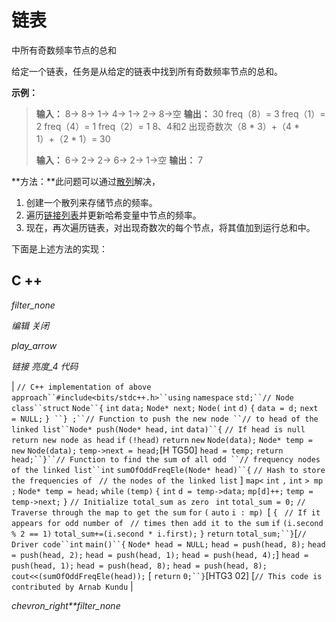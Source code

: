 # 链表

中所有奇数频率节点的总和

给定一个链表，任务是从给定的链表中找到所有奇数频率节点的总和。

**示例：**

> **输入：** 8-> 8-> 1-> 4-> 1-> 2-> 8->空
> **输出：** 30
> freq（8）= 3
> freq（1）= 2
> freq（4）= 1
> freq（2）= 1
> 8、4和2 出现奇数次（8 * 3）+（4 * 1）+（2 * 1）= 30
> 
> **输入：** 6-> 2-> 2-> 6-> 2-> 1->空
> **输出：** 7

**方法：**此问题可以通过[散列](http://www.geeksforgeeks.org/hashing-data-structure/)解决，

1.  创建一个散列来存储节点的频率。
2.  遍历[链接列表](http://www.geeksforgeeks.org/data-structures/linked-list/)并更新哈希变量中节点的频率。
3.  现在，再次遍历链表，对出现奇数次的每个节点，将其值加到运行总和中。

下面是上述方法的实现：

## C ++

*filter_none*

*编辑*
*关闭*

*play_arrow*

*链接*
*亮度_4*
*代码*

| `// C++ implementation of above approach``#include<bits/stdc++.h>``using` `namespace` `std;``// Node class``struct` `Node``{` `int` `data;` `Node* next;` `Node(` `int` `d)` `{` `data = d;` `next = NULL;` `} ``} ;``// Function to push the new node ``// to head of the linked list``Node* push(Node* head,` `int` `data)``{` `// If head is null return new node as head` `if` `(!head)` `return` `new` `Node(data);` `Node* temp =` `new` `Node(data);` `temp->next = head;`[H TG50] `head = temp;` `return` `head;``}``// Function to find the sum of all odd ``// frequency nodes of the linked list``int` `sumOfOddFreqEle(Node* head)``{` `// Hash to store the frequencies of ` `// the nodes of the linked list` ] `map<` `int` `,` `int` `> mp ;` `Node* temp = head;` `while` `(temp)` `{` `int` `d = temp->data;` `mp[d]++;` `temp = temp->next;` `}` `// Initialize total_sum as zero ` `int` `total_sum = 0;` `// Traverse through the map to get the sum` `for` `(` `auto` `i : mp) `[  `{ ` `// If it appears for odd number of ` `// times then add it to the sum` `if` `(i.second % 2 == 1)` `total_sum+=(i.second * i.first);` `}` `return` `total_sum;``}`[​​ `// Driver code``int` `main()``{` `Node* head = NULL;` `head = push(head, 8);` `head = push(head, 2);` `head = push(head, 1);` `head = push(head, 4);`]  `head = push(head, 1);` `head = push(head, 8);` `head = push(head, 8);` `cout<<(sumOfOddFreqEle(head));` [ `return` `0;``}`[HTG3 02]  [`// This code is contributed by Arnab Kundu` |

*chevron_right**filter_none*